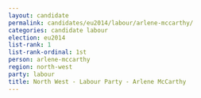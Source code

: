 ```yaml
---
layout: candidate
permalink: candidates/eu2014/labour/arlene-mccarthy/
categories: candidate labour
election: eu2014
list-rank: 1
list-rank-ordinal: 1st
person: arlene-mccarthy
region: north-west
party: labour
title: North West - Labour Party - Arlene McCarthy
---
```

